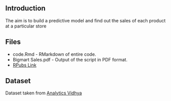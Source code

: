 ## Introduction
The aim is to build a predictive model and find out the sales of each product at a particular store

## Files
 - code.Rmd - RMarkdown of entire code.
 - Bigmart Sales.pdf - Output of the script in PDF format.
 - [RPubs Link](http://rpubs.com/Yatharth96/247552)
 
 ## Dataset
 Dataset taken from [Analytics Vidhya](https://datahack.analyticsvidhya.com/contest/practice-problem-big-mart-sales-iii/)


